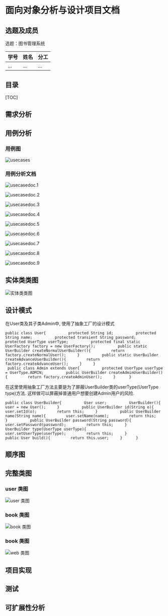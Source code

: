 # 面向对象分析与设计项目文档

## 选题及成员

选题：图书管理系统

| 学号 | 姓名 | 分工 |
| -------- | ---- | ---- |
| ... | ... | ...  |

## 目录

[TOC]

## 需求分析

## 用例分析

### 用例图

![usecases](imgs/usecases.jpg)

### 用例分析文档

![usecasedoc.1](imgs/usecasedoc.1.png)

![usecasedoc.2](imgs/usecasedoc.2.png)

![usecasedoc.3](imgs/usecasedoc.3.png)

![usecasedoc.4](imgs/usecasedoc.4.png)

![usecasedoc.5](imgs/usecasedoc.5.png)

![usecasedoc.6](imgs/usecasedoc.6.png)

![usecasedoc.7](imgs/usecasedoc.7.png)

![usecasedoc.8](imgs/usecasedoc.8.png)

![usecasedoc.9](imgs/usecasedoc.9.png)

## 实体类类图

![实体类类图](./类图/实体类图.png)

## 设计模式


在User类及其子类Admin中, 使用了抽象工厂的设计模式
```
public class User{          protected String id;          protected String name;          protected transient String password;          protected UserType userType;          protected final static UserFactory factory = new UserFactory();          public static UserBuilder createNormalUserBuilder(){         return factory.createNormalUser();     }          public static UserBuilder createAdvanceUserBuilder(){         return factory.createAdvanceUser();     }     }
 public class Admin extends User{          protected UserType userType = UserType.ADMIN;          public UserBuilder createAdminUserBuilder(){         return factory.createAdminUser();     }      }

```

在这里使用抽象工厂方法主要是为了屏蔽UserBuilder类的userType(UserType type)方法.
这样做可以屏蔽掉普通用户想要创建Admin用户的风险.

```
public class UserBuilder{          User user;          UserBuilder(){         user = new User();     }          public UserBuilder id(String o){         user.setId(o);         return this;     }          public UserBuilder name(String name){         user.setName(name);         return this;     }          public UserBuilder password(String password){         user.setPassword(password);         return this;     }          UserBuilder type(UserType userType){         user.setUserType(userType);         return this;     }               public User build(){         return this.user;     }      }

```

## 顺序图

## 完整类图


### user 类图
![user 类图](./类图/user类图.png)

### book 类图
![book 类图](./类图/book类图.png)

### book 类图
![web 类图](./类图/web类图.png)

## 项目实现

## 测试

## 可扩展性分析
